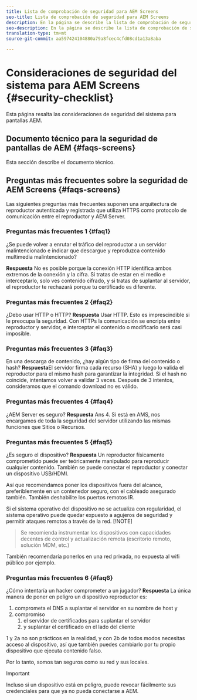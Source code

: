 ```yaml
---
title: Lista de comprobación de seguridad para AEM Screens
seo-title: Lista de comprobación de seguridad para AEM Screens
description: En la página se describe la lista de comprobación de seguridad para AEM Screens
seo-description: En la página se describe la lista de comprobación de seguridad para AEM Screens
translation-type: tm+mt
source-git-commit: aa597424104880a79a8fcec4cfd08cd1a13a8aba

---
```



# Consideraciones de seguridad del sistema para AEM Screens {#security-checklist}

Esta página resalta las consideraciones de seguridad del sistema para pantallas AEM.


## Documento técnico para la seguridad de pantallas de AEM {#faqs-screens}

Esta sección describe el documento técnico.


## Preguntas más frecuentes sobre la seguridad de AEM Screens {#faqs-screens}

Las siguientes preguntas más frecuentes suponen una arquitectura de reproductor autenticada y registrada que utiliza HTTPS como protocolo de comunicación entre el reproductor y AEM Server.

### Preguntas más frecuentes 1 {#faq1}

¿Se puede volver a enrutar el tráfico del reproductor a un servidor malintencionado e indicar que descargue y reproduzca contenido multimedia malintencionado?

**Respuesta** No es posible porque la conexión HTTP identifica ambos extremos de la conexión y la cifra. Si tratas de estar en el medio e interceptarlo, solo ves contenido cifrado, y si tratas de suplantar al servidor, el reproductor te rechazará porque tu certificado es diferente.


### Preguntas más frecuentes 2 {#faq2}

¿Debo usar HTTP o HTTP?
**Respuesta** Usar HTTP. Esto es imprescindible si le preocupa la seguridad. Con HTTPs la comunicación se encripta entre reproductor y servidor, e interceptar el contenido o modificarlo será casi imposible.


### Preguntas más frecuentes 3 {#faq3}

En una descarga de contenido, ¿hay algún tipo de firma del contenido o hash?
**Respuesta**El servidor firma cada recurso (SHA) y luego lo valida el reproductor para el mismo hash para garantizar la integridad.
Si el hash no coincide, intentamos volver a validar 3 veces. Después de 3 intentos, consideramos que el comando download no es válido.


### Preguntas más frecuentes 4 {#faq4}

¿AEM Server es seguro?
**Respuesta** Ans 4. Si está en AMS, nos encargamos de toda la seguridad del servidor utilizando las mismas funciones que Sitios o Recursos.


### Preguntas más frecuentes 5 {#faq5}

¿Es seguro el dispositivo?
**Respuesta** Un reproductor físicamente comprometido puede ser teóricamente manipulado para reproducir cualquier contenido. También se puede conectar el reproductor y conectar un dispositivo USB/HDMI.

Así que recomendamos poner los dispositivos fuera del alcance, preferiblemente en un contenedor seguro, con el cableado asegurado también. También deshabilite los puertos remotos IR.

Si el sistema operativo del dispositivo no se actualiza con regularidad, el sistema operativo puede quedar expuesto a agujeros de seguridad y permitir ataques remotos a través de la red.
[!NOTE]
>Se recomienda instrumentar los dispositivos con capacidades decentes de control y actualización remota (escritorio remoto, solución MDM, etc.)

También recomendaría ponerlos en una red privada, no expuesta al wifi público por ejemplo.


### Preguntas más frecuentes 6 {#faq6}

¿Cómo intentaría un hacker comprometer a un jugador?
**Respuesta** La única manera de poner en peligro un dispositivo reproductor es:

1. comprometa el DNS a suplantar el servidor en su nombre de host y
1. compromiso
   1. el servidor de certificados para suplantar el servidor
   1. y suplantar el certificado en el lado del cliente

1 y 2a no son prácticos en la realidad, y con 2b de todos modos necesitas acceso al dispositivo, así que también puedes cambiarlo por tu propio dispositivo que ejecuta contenido falso.

Por lo tanto, somos tan seguros como su red y sus locales.

>[!IMPORTANT]
>Incluso si un dispositivo está en peligro, puede revocar fácilmente sus credenciales para que ya no pueda conectarse a AEM.





